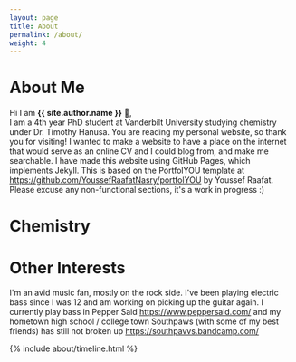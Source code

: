 ```yaml
---
layout: page
title: About
permalink: /about/
weight: 4
---
```


# **About Me**

Hi I am **{{ site.author.name }}** :wave:,<br>
I am a 4th year PhD student at Vanderbilt University studying  chemistry under Dr. Timothy Hanusa. You are reading my personal website, so thank you for visiting! I wanted to make a website to have a place on the internet that would serve as an online CV and I could blog from, and make me searchable. I have made this website using GitHub Pages, which implements Jekyll. This is based on the PortfolYOU template at https://github.com/YoussefRaafatNasry/portfolYOU by Youssef Raafat. Please excuse any non-functional sections, it's a work in progress :)

# **Chemistry**

# **Other Interests**
I'm an avid music fan, mostly on the rock side. I've been playing
electric bass since I was 12 and am working on picking up the guitar again.
I currently play bass in Pepper Said https://www.peppersaid.com/
and my hometown high school / college town Southpaws (with some of my best friends) has still not broken up https://southpavvs.bandcamp.com/ 

<div class="row">
{% include about/timeline.html %}
</div>
